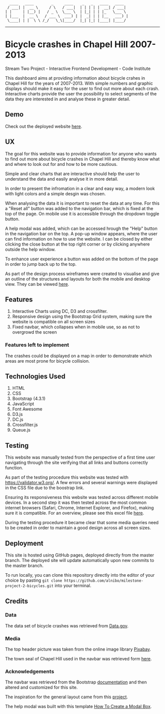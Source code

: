       ____   ____        _     ____    _   _   ____   ____
     / ___| |  __ \     / \   / ___|  | | | | |  __| / ___|
    | |     | |__) |   / _ \  \___ \  | |_| | | |_   \___ \
    | |___  |  __ \   / ___ \  ___) | |  _| | | |__   ___) | 
     \____| | |  \ \ /_/   \_\|____/  |_| |_| |____| |____/

--------------------------- -------------------------------------- 

# Bicycle crashes in Chapel Hill 2007-2013

Stream Two Project - Interactive Frontend Development - Code Institute

This dashboard aims at providing information about bicycle crahes in Chapel Hill for the years of 2007-2013. With simple numbers and graphic displays should make it easy for the user to find out more about each crash. Interactive charts provide the user the possibility to select segments of the data they are interested in and analyse these in greater detail.

## Demo

Check out the deployed website [here]( https://alnibo.github.io/milestone-project-2-bicycles/).

## UX

The goal for this website was to provide information for anyone who wants to find out more about bicycle crashes in Chapel Hill and thereby know what and where to look out for and how to be more cautious.

Simple and clear charts that are interactive should help the user to understand the data and easily analyse it in more detail.

In order to present the infromation in a clear and easy way, a modern look with light colors and a simple desgin was chosen.

When analysing the data it is important to reset the data at any time. For this a "Reset all" button was added to the navigation bar, which is fixed at the top of the page. On mobile use it is accessible through the dropdown toggle button.

A help modal was added, which can be accessed hrough the "Help" button in the navigation bar on the top. A pop-up window appears, where the user can find information on how to use the website. I can be closed by either clicking the close button at the top right corner or by clicking anywhere outside the help window.

To enhance user experience a button was added on the bottom of the page in order to jump back up to the top.

As part of the design process wireframes were created to visualise and give an outline of the structures and layouts for both the mobile and desktop view. They can be viewed [here](https://github.com/alnibo/milestone-project-2-bicycles/tree/master/assets/wireframes).

## Features

1. Interactive Charts using DC, D3 and crossfilter.
2. Responsive design using the Bootstrap Grid system, making sure the website is compatible on all screen sizes
3. Fixed navbar, which collapses when in mobile use, so as not to overgrowd the screen

### Features left to implement

The crashes could be displayed on a map in order to demonstrate which areas are most prone for bicycle collision.

## Technologies Used

1. HTML
2. CSS
3. Bootstrap (4.3.1)
4. JavaScript
5. Font Awesome
6. D3.js
7. DC.js
8. Crossfilter.js
9. Queue.js

## Testing

This website was manually tested from the perspective of a first time user navigating through the site verifying that all links and buttons correctly function.

As part of the testing procedure this website was tested with https://validator.w3.org/. A few errors and several warnings were displayed in the CSS file due to the boostrap link.

Ensuring its responsiveness this website was tested across different mobile devices. In a second step it was then tested across the most common internet browsers (Safari, Chrome, Internet Explorer, and Firefox), making sure it is compatible. For an overview, please see this excel file [here]().

During the testing procedure it became clear that some media queries need to be created in order to maintain a good design across all screen sizes.

## Deployment

This site is hosted using GitHub pages, deployed directly from the master branch. The deployed site will update automatically upon new commits to the master branch. 

To run locally, you can clone this repository directly into the editor of your choice by pasting `git clone https://github.com/alnibo/milestone-project-2-bicycles.git` into your terminal.

## Credits

### Data
The data set of bicycle crashes was retrieved from [Data.gov](https://catalog.data.gov/dataset/bicycle-crashes).

### Media
The top header picture was taken from the online image library [Pixabay](https://pixabay.com/).

The town seal of Chapel Hill used in the navbar was retrieved form [here](https://chapelhillpubliclibrary.org/town-seal/).

### Acknowledgements

The navbar was retrieved from the Bootstrap [documentation](https://getbootstrap.com/docs/4.3/getting-started/introduction/) and then altered and customized for this site.

The inspiration for the general layout came from this [project](https://github.com/Angie55/IFD_Milestone_Project_Two_Dashboard).

The help modal was built with this template [How To Create a Modal Box](https://www.w3schools.com/howto/howto_css_modals.asp).